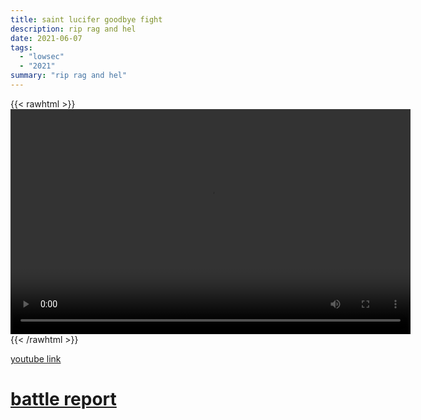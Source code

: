 ```yaml
---
title: saint lucifer goodbye fight
description: rip rag and hel
date: 2021-06-07
tags:
  - "lowsec"
  - "2021"
summary: "rip rag and hel"
---
```


{{< rawhtml >}}<video width="640" height="360" controls>
<source src="https://crowdfile.net/snuffed/saint-lucifer.mp4" type="video/mp4">
Your browser does not support the video tag.</video>{{< /rawhtml >}}

[youtube link](https://www.youtube.com/watch?v=mUqiXhLCzLs)

# [battle report](https://br.evetools.org/br/60a140eeea23e9001396040c)
